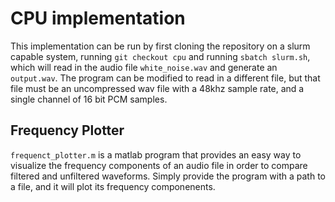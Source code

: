 # CPU implementation
This implementation can be run by first cloning the repository on a slurm capable system, running `git checkout cpu` and running `sbatch slurm.sh`, which will read in the audio file `white_noise.wav` and generate an `output.wav`. The program can be modified to read in a different file, but that file must be an uncompressed wav file with a 48khz sample rate, and a single channel of 16 bit PCM samples.

## Frequency Plotter
`frequenct_plotter.m` is a matlab program that provides an easy way to visualize the frequency components of an audio file in order to compare filtered and unfiltered waveforms. Simply provide the program with a path to a file, and it will plot its frequency componenents.
